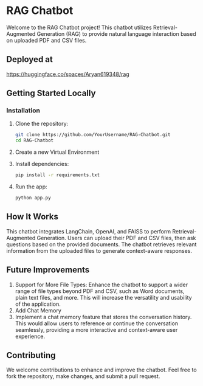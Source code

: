 # RAG Chatbot

Welcome to the RAG Chatbot project! This chatbot utilizes Retrieval-Augmented Generation (RAG) to provide natural language interaction based on uploaded PDF and CSV files.

## Deployed at 
https://huggingface.co/spaces/Aryan619348/rag

## Getting Started Locally

### Installation
1. Clone the repository:
   ```bash
   git clone https://github.com/YourUsername/RAG-Chatbot.git
   cd RAG-Chatbot
2. Create a new Virtual Environment

3. Install dependencies:
   ```bash
   pip install -r requirements.txt
   
5. Run the app:
   ```bash  
   python app.py


## How It Works
This chatbot integrates LangChain, OpenAI, and FAISS to perform Retrieval-Augmented Generation. Users can upload their PDF and CSV files, then ask questions based on the provided documents. The chatbot retrieves relevant information from the uploaded files to generate context-aware responses.

## Future Improvements
1. Support for More File Types:
Enhance the chatbot to support a wider range of file types beyond PDF and CSV, such as Word documents, plain text files, and more. This will increase the versatility and usability of the application.
2. Add Chat Memory
3. Implement a chat memory feature that stores the conversation history. This would allow users to reference or continue the conversation seamlessly, providing a more interactive and context-aware user experience.


## Contributing
We welcome contributions to enhance and improve the chatbot. Feel free to fork the repository, make changes, and submit a pull request.

